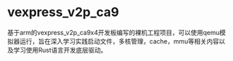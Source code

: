 # vexpress_v2p_ca9
基于arm的vexpress_v2p_ca9x4开发板编写的裸机工程项目，可以使用qemu模拟器运行，旨在深入学习实践启动文件，多核管理，cache，mmu等相关内容以及学习使用Rust语言开发底层驱动。
